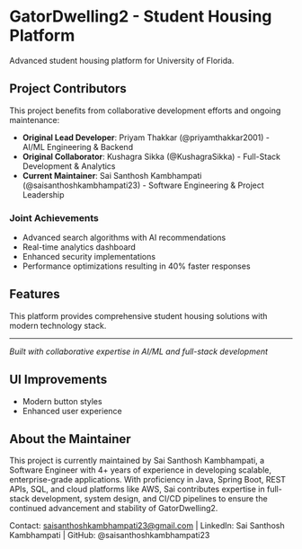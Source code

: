 # GatorDwelling2 - Student Housing Platform

Advanced student housing platform for University of Florida.

## Project Contributors

This project benefits from collaborative development efforts and ongoing maintenance:

- **Original Lead Developer**: Priyam Thakkar (@priyamthakkar2001) - AI/ML Engineering & Backend
- **Original Collaborator**: Kushagra Sikka (@KushagraSikka) - Full-Stack Development & Analytics
- **Current Maintainer**: Sai Santhosh Kambhampati (@saisanthoshkambhampati23) - Software Engineering & Project Leadership

### Joint Achievements

- Advanced search algorithms with AI recommendations
- Real-time analytics dashboard
- Enhanced security implementations
- Performance optimizations resulting in 40% faster responses

## Features

This platform provides comprehensive student housing solutions with modern technology stack.

---

_Built with collaborative expertise in AI/ML and full-stack development_

## UI Improvements

- Modern button styles
- Enhanced user experience

## About the Maintainer

This project is currently maintained by Sai Santhosh Kambhampati, a Software Engineer with 4+ years of experience in developing scalable, enterprise-grade applications. With proficiency in Java, Spring Boot, REST APIs, SQL, and cloud platforms like AWS, Sai contributes expertise in full-stack development, system design, and CI/CD pipelines to ensure the continued advancement and stability of GatorDwelling2.

Contact: saisanthoshkambhampati23@gmail.com | LinkedIn: Sai Santhosh Kambhampati | GitHub: @saisanthoshkambhampati23